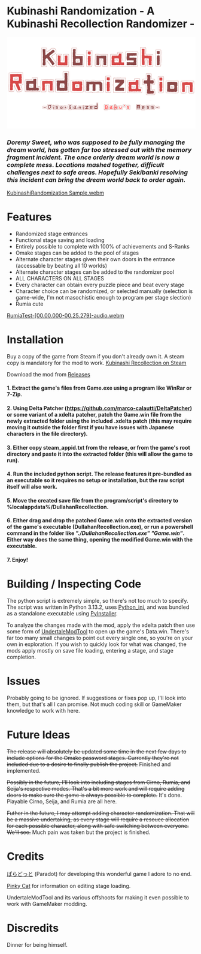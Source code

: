 # Kubinashi Randomization - A Kubinashi Recollection Randomizer -
<p align="center">
  <img src="/kubinashiRandomization.png">
</p>

### _Doremy Sweet, who was supposed to be fully managing the dream world, has gotten far too stressed out with the memory fragment incident. The once orderly dream world is now a complete mess. Locations mashed together, difficult challenges next to safe areas. Hopefully Sekibanki resolving this incident can bring the dream world back to order again._

[KubinashiRandomization Sample.webm](https://github.com/user-attachments/assets/0676d422-c2b4-4b9f-9bdc-b588b2b420d5)

# Features

- Randomized stage entrances
- Functional stage saving and loading
- Entirely possible to complete with 100% of achievements and S-Ranks
- Omake stages can be added to the pool of stages
- Alternate character stages given their own doors in the entrance (accessable by beating all 10 worlds)
- Alternate character stages can be added to the randomizer pool
- ALL CHARACTERS ON ALL STAGES
- Every character can obtain every puzzle piece and beat every stage
- Character choice can be randomized, or selected manually (selection is game-wide, I'm not masochistic enough to program per stage slection)
- Rumia cute

[RumiaTest-[00.00.000-00.25.279]-audio.webm](https://github.com/user-attachments/assets/f43aec9c-bc80-4f97-beab-da8179e13c84)


# Installation
Buy a copy of the game from Steam if you don't already own it. A steam copy is mandatory for the mod to work. [Kubinashi Recollection on Steam](https://store.steampowered.com/app/1635980/Kubinashi_Recollection/)

Download the mod from [Releases](https://github.com/CuteSuwakoFroggyThighs/Kubinashi-Randomization/releases)

#### 1. Extract the game's files from Game.exe using a program like WinRar or 7-Zip.
#### 2. Using Delta Patcher (https://github.com/marco-calautti/DeltaPatcher) or some variant of a xdelta patcher, patch the Game.win file from the newly extracted folder using the included .xdelta patch (this may require moving it outside the folder first if you have issues with Japanese characters in the file directory).
#### 3. Either copy steam_appid.txt from the release, or from the game's root directory and paste it into the extracted folder (this will allow the game to run).
#### 4. Run the included python script. The release features it pre-bundled as an executable so it requires no setup or installation, but the raw script itself will also work. 
#### 5. Move the created save file from the program/script's directory to %localappdata%/DullahanRecollection. 
#### 6. Either drag and drop the patched Game.win onto the extracted version of the game's executable (DullahanRecollection.exe), or run a powershell command in the folder like _"./DullahanRecollection.exe" "Game.win"_. Either way does the same thing, opening the modified Game.win with the executable. 
#### 7. Enjoy!

# Building / Inspecting Code

The python script is extremely simple, so there's not too much to specify. 
The script was written in Python 3.13.2, uses [Python_ini](https://github.com/ldthomas/python-ini), and was bundled as a standalone executable using [PyInstaller](https://github.com/pyinstaller/pyinstaller).

To analyze the changes made with the mod, apply the xdelta patch then use some form of [UndertaleModTool](https://github.com/UnderminersTeam/UndertaleModTool) to open up the game's Data.win. There's far too many small changes to point out every single one, so you're on your own in exploration. 
If you wish to quickly look for what was changed, the mods apply mostly on save file loading, entering a stage, and stage completion.

# Issues
Probably going to be ignored. If suggestions or fixes pop up, I'll look into them, but that's all I can promise. Not much coding skill or GameMaker knowledge to work with here. 

# Future Ideas

~~The release will absolutely be updated some time in the next few days to include options for the Omake password stages. Currently they're not included due to a desire to finally publish the project.~~ Finished and implemented.

~~Possibly in the future, I'll look into including stages from Cirno, Rumia, and Seija's respective modes. That's a bit more work and will require adding doors to make sure the game is always possible to complete.~~ It's done. Playable Cirno, Seija, and Rumia are all here. 

~~Futher in the future, I may attempt adding character randomization. That will be a massive undertaking, as every stage will require a resouce allocation for each possible character, along with safe switching between everyone. We'll see.~~ Much pain was taken but the project is finished. 


# Credits 

[ぱらどっと](https://sekibanki.jp/) (Paradot) for developing this wonderful game I adore to no end.

[Pinky Cat](https://pinky-cat.github.io/) for information on editing stage loading.

UndertaleModTool and its various offshoots for making it even possible to work with GameMaker modding.

# Discredits

Dinner for being himself. 

